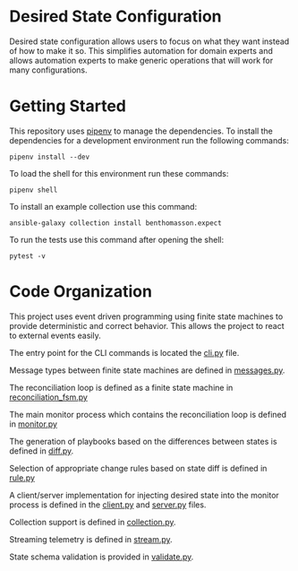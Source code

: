 

# Desired State Configuration

Desired state configuration allows users to focus on what they
want instead of how to make it so.  This simplifies automation
for domain experts and allows automation experts to make generic
operations that will work for many configurations.


# Getting Started

This repository uses [pipenv](https://pypi.org/project/pipenv/) to manage the dependencies. To install
the dependencies for a development environment run the following commands:

    pipenv install --dev

To load the shell for this environment run these commands:

    pipenv shell

To install an example collection use this command:

    ansible-galaxy collection install benthomasson.expect

To run the tests use this command after opening the shell:

    pytest -v



# Code Organization

This project uses event driven programming using finite state machines
to provide deterministic and correct behavior.  This allows the project
to react to external events easily.

The entry point for the CLI commands is located the [cli.py](desired_state/cli.py) file.

Message types between finite state machines are defined in [messages.py](desired_state/messages.py).

The reconciliation loop is defined as a finite state machine in
[reconciliation_fsm.py](desired_state/reconciliation_fsm.py)

The main monitor process which contains the reconciliation loop is defined
in [monitor.py](desired_state/monitor.py)

The generation of playbooks based on the differences between states is defined in [diff.py](desired_state/diff.py).

Selection of appropriate change rules based on state diff is defined in [rule.py](desired_state/rule.py)

A client/server implementation for injecting desired state into the monitor process is defined
in the [client.py](desired_state/client.py) and [server.py](desired_state/server.py) files.

Collection support is defined in [collection.py](desired_state/collection.py).

Streaming telemetry is defined in [stream.py](desired_state/stream.py).

State schema validation is provided in [validate.py](desired_state/validate.py).

